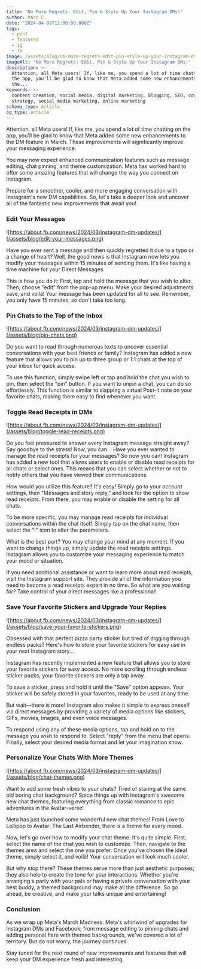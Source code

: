 ```yaml
---
title: 'No More Regrets: Edit, Pin & Style Up Your Instagram DMs!'
author: Marc C.
date: "2024-04-09T12:00:00.000Z"
tags:
  - post
  - featured
  - ig
  - fb
image: /assets/blog/no-more-regrets-edit-pin-style-up-your-instagram-dms-.png
imageAlt: 'No More Regrets: Edit, Pin & Style Up Your Instagram DMs!'
description: >-
  Attention, all Meta users! If, like me, you spend a lot of time chatting on
  the app, you'll be glad to know that Meta added some new enhancements to
  the...
keywords: >-
  content creation, social media, digital marketing, blogging, SEO, content
  strategy, social media marketing, online marketing
schema_type: Article
og_type: article
---
```

Attention, all Meta users! If, like me, you spend a lot of time chatting on the app, you'll be glad to know that Meta added some new enhancements to the DM feature in March. These improvements will significantly improve your messaging experience. 





You may now expect enhanced communication features such as message editing, chat pinning, and theme customization. Meta has worked hard to offer some amazing features that will change the way you connect on Instagram. 





Prepare for a smoother, cooler, and more engaging conversation with Instagram's new DM capabilities. So, let's take a deeper look and uncover all of the fantastic new improvements that await you!

















   

### Edit Your Messages

![https://about.fb.com/news/2024/03/instagram-dm-updates/](/assets/blog/edit-your-messages.png)

Have you ever sent a message and then quickly regretted it due to a typo or a change of heart? Well, the good news is that Instagram now lets you modify your messages within 15 minutes of sending them. It's like having a time machine for your Direct Messages.



This is how you do it: First, tap and hold the message that you wish to alter. Then, choose "edit" from the pop-up menu. Make your desired adjustments save, and voilà! Your message has been updated for all to see. Remember, you only have 15 minutes, so don't take too long.













### Pin Chats to the Top of the Inbox

![https://about.fb.com/news/2024/03/instagram-dm-updates/](/assets/blog/pin-chats.png)

Do you want to read through numerous texts to uncover essential conversations with your best friends or family? Instagram has added a new feature that allows you to pin up to three group or 1:1 chats at the top of your inbox for quick access.





To use this function, simply swipe left or tap and hold the chat you wish to pin, then select the "pin" button. If you want to unpin a chat, you can do so effortlessly. This function is similar to slapping a virtual Post-it note on your favorite chats, making them easy to find whenever you want. 













### Toggle Read Receipts in DMs

![https://about.fb.com/news/2024/03/instagram-dm-updates/](/assets/blog/toggle-read-receipts.png)

Do you feel pressured to answer every Instagram message straight away? Say goodbye to the stress! Now, you can... Have you ever wanted to manage the read receipts for your messages? So now you can! Instagram has added a new tool that allows users to enable or disable read receipts for all chats or select ones. This means that you can select whether or not to notify others that you have viewed their communications.



How would you utilize this feature? It's easy! Simply go to your account settings, then "Messages and story reply," and look for the option to show read receipts. From there, you may enable or disable the setting for all chats.



To be more specific, you may manage read receipts for individual conversations within the chat itself. Simply tap on the chat name, then select the "i" icon to alter the parameters.



What is the best part? You may change your mind at any moment. If you want to change things up, simply update the read receipts settings. Instagram allows you to customize your messaging experience to match your mood or situation.



If you need additional assistance or want to learn more about read receipts, visit the Instagram support site. They provide all of the information you need to become a read receipts expert in no time. So what are you waiting for? Take control of your direct messages like a professional!







### Save Your Favorite Stickers and Upgrade Your Replies

![https://about.fb.com/news/2024/03/instagram-dm-updates/](/assets/blog/save-your-favorite-stickers.png)

Obsessed with that perfect pizza party sticker but tired of digging through endless packs? Here's how to store your favorite stickers for easy use in your next Instagram story...





Instagram has recently implemented a new feature that allows you to store your favorite stickers for easy access. No more scrolling through endless sticker packs; your favorite stickers are only a tap away.





To save a sticker, press and hold it until the "Save" option appears. Your sticker will be safely stored in your favorites, ready to be used at any time.





But wait—there is more! Instagram also makes it simple to express oneself via direct messages by providing a variety of media options like stickers, GIFs, movies, images, and even voice messages.





To respond using any of these media options, tap and hold on to the message you wish to respond to. Select "reply" from the menu that opens. Finally, select your desired media format and let your imagination show.

























### Personalize Your Chats With More Themes



![https://about.fb.com/news/2024/03/instagram-dm-updates/](/assets/blog/chat-themes.png)

Want to add some fresh vibes to your chats? Tired of staring at the same old boring chat background? Spice things up with Instagram's awesome new chat themes, featuring everything from classic romance to epic adventures in the Avatar-verse!





Meta has just launched some wonderful new chat themes! From Love to Lollipop to Avatar: The Last Airbender, there is a theme for every mood.





Now, let's go over how to modify your chat theme. It's quite simple. First, select the name of the chat you wish to customize. Then, navigate to the themes area and select the one you prefer. Once you've chosen the ideal theme, simply select it, and voilà! Your conversation will look much cooler.





But why stop there? These themes serve more than just aesthetic purposes; they also help to create the tone for your interactions. Whether you're arranging a party with your pals or having a private conversation with your best buddy, a themed background may make all the difference. So go ahead, be creative, and make your talks unique and entertaining!















   

### Conclusion

As we wrap up Meta's March Madness. Meta's whirlwind of upgrades for Instagram DMs and Facebook; from message editing to pinning chats and adding personal flare with themed backgrounds, we've covered a lot of territory. But do not worry, the journey continues.





Stay tuned for the next round of new improvements and features that will keep your DM experience fresh and interesting.
